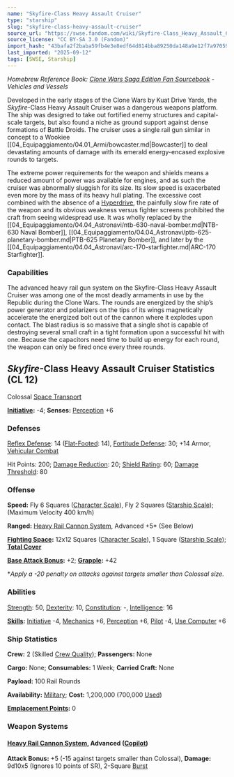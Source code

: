 ```yaml
---
name: "Skyfire-Class Heavy Assault Cruiser"
type: "starship"
slug: "skyfire-class-heavy-assault-cruiser"
source_url: "https://swse.fandom.com/wiki/Skyfire-Class_Heavy_Assault_Cruiser"
source_license: "CC BY-SA 3.0 (Fandom)"
import_hash: "43bafa2f2baba59fb4e3e8edf64d814bba89250da148a9e12f7a97059dd8c2a7"
last_imported: "2025-09-12"
tags: [SWSE, Starship]
---
```

*Homebrew Reference Book: [Clone Wars Saga Edition Fan Sourcebook](https://swse.fandom.com/wiki/Clone_Wars_Saga_Edition_Fan_Sourcebook) - Vehicles and Vessels*

Developed in the early stages of the Clone Wars by Kuat Drive Yards, the *Skyfire*-Class Heavy Assault Cruiser was a dangerous weapons platform. The ship was designed to take out fortified enemy structures and capital-scale targets, but also found a niche as ground support against dense formations of Battle Droids. The cruiser uses a single rail gun similar in concept to a Wookiee [[04_Equipaggiamento/04.01_Armi/bowcaster.md|Bowcaster]] to deal devastating amounts of damage with its emerald energy-encased explosive rounds to targets.

The extreme power requirements for the weapon and shields means a reduced amount of power was available for engines, and as such the cruiser was abnormally sluggish for its size. Its slow speed is exacerbated even more by the mass of its heavy hull plating. The excessive cost combined with the absence of a [Hyperdrive](https://swse.fandom.com/wiki/Hyperdrive), the painfully slow fire rate of the weapon and its obvious weakness versus fighter screens prohibited the craft from seeing widespread use. It was wholly replaced by the [[04_Equipaggiamento/04.04_Astronavi/ntb-630-naval-bomber.md|NTB-630 Naval Bomber]], [[04_Equipaggiamento/04.04_Astronavi/ptb-625-planetary-bomber.md|PTB-625 Planetary Bomber]], and later by the [[04_Equipaggiamento/04.04_Astronavi/arc-170-starfighter.md|ARC-170 Starfighter]].

### Capabilities
The advanced heavy rail gun system on the Skyfire-Class Heavy Assault Cruiser was among one of the most deadly armaments in use by the Republic during the Clone Wars. The rounds are energized by the ship’s power generator and polarizers on the tips of its wings magnetically accelerate the energized bolt out of the cannon where it explodes upon contact. The blast radius is so massive that a single shot is capable of destroying several small craft in a tight formation upon a successful hit with one. Because the capacitors need time to build up energy for each round, the weapon can only be fired once every three rounds.

## *Skyfire*-Class Heavy Assault Cruiser Statistics (CL 12)
Colossal [Space Transport](https://swse.fandom.com/wiki/Space_Transport)

**[Initiative](https://swse.fandom.com/wiki/Initiative):** -4; **Senses:** [Perception](https://swse.fandom.com/wiki/Perception) +6
### Defenses
[Reflex Defense](https://swse.fandom.com/wiki/Reflex_Defense_(Vehicles)): 14 ([Flat-Footed](https://swse.fandom.com/wiki/Flat-Footed): 14), [Fortitude Defense](https://swse.fandom.com/wiki/Fortitude_Defense_(Vehicles)): 30; +14 Armor, [Vehicular Combat](https://swse.fandom.com/wiki/Vehicular_Combat)

Hit Points: 200; [Damage Reduction](https://swse.fandom.com/wiki/Damage_Reduction): 20; [Shield Rating](https://swse.fandom.com/wiki/Shield_Rating): 60; [Damage Threshold](https://swse.fandom.com/wiki/Damage_Threshold_(Vehicles)): 80
### Offense
**Speed:** Fly 6 Squares ([Character Scale](https://swse.fandom.com/wiki/Character_Scale)), Fly 2 Squares ([Starship Scale](https://swse.fandom.com/wiki/Starship_Scale)); (Maximum Velocity 400 km/h)

**Ranged:** [Heavy Rail Cannon System](https://swse.fandom.com/wiki/Heavy_Rail_Cannon_System), Advanced +5* (See Below)

**[Fighting Space](https://swse.fandom.com/wiki/Fighting_Space):** 12x12 Squares ([Character Scale](https://swse.fandom.com/wiki/Character_Scale)), 1 Square ([Starship Scale](https://swse.fandom.com/wiki/Starship_Scale)); **[Total Cover](https://swse.fandom.com/wiki/Total_Cover)**

**[Base Attack Bonus](https://swse.fandom.com/wiki/Base_Attack_Bonus):** +2; **[Grapple](https://swse.fandom.com/wiki/Grapple):** +42

**Apply a -20 penalty on attacks against targets smaller than Colossal size.*
### Abilities
[Strength](https://swse.fandom.com/wiki/Strength): 50, [Dexterity](https://swse.fandom.com/wiki/Dexterity): 10, [Constitution](https://swse.fandom.com/wiki/Constitution): -, [Intelligence](https://swse.fandom.com/wiki/Intelligence): 16

**[Skills](https://swse.fandom.com/wiki/Skills):** [Initiative](https://swse.fandom.com/wiki/Initiative) -4, [Mechanics](https://swse.fandom.com/wiki/Mechanics) +6, [Perception](https://swse.fandom.com/wiki/Perception) +6, [Pilot](https://swse.fandom.com/wiki/Pilot) -4, [Use Computer](https://swse.fandom.com/wiki/Use_Computer) +6
### Ship Statistics
**Crew:** 2 (Skilled [Crew Quality](https://swse.fandom.com/wiki/Crew_Quality)); **Passengers:** None

**Cargo:** None; **Consumables:** 1 Week; **Carried Craft:** None

**Payload:** 100 Rail Rounds

**Availability:** [Military](https://swse.fandom.com/wiki/Military); **Cost:** 1,200,000 (700,000 [Used](https://swse.fandom.com/wiki/Used))

**[Emplacement Points](https://swse.fandom.com/wiki/Emplacement_Points):** 0 

### Weapon Systems

#### **[Heavy Rail Cannon System](https://swse.fandom.com/wiki/Heavy_Rail_Cannon_System), Advanced ([Copilot](https://swse.fandom.com/wiki/Copilot))**
**Attack Bonus:** +5 (-15 against targets smaller than Colossal), **Damage:** 9d10x5 (Ignores 10 points of SR), 2-Square [Burst](https://swse.fandom.com/wiki/Burst)